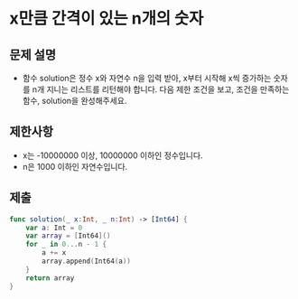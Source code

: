 # x만큼 간격이 있는 n개의 숫자
## 문제 설명
- 함수 solution은 정수 x와 자연수 n을 입력 받아, x부터 시작해 x씩 증가하는 숫자를 n개 지니는 리스트를 리턴해야 합니다. 다음 제한 조건을 보고, 조건을 만족하는 함수, solution을 완성해주세요.

## 제한사항
- x는 -10000000 이상, 10000000 이하인 정수입니다.
- n은 1000 이하인 자연수입니다.

## 제출

```swift
func solution(_ x:Int, _ n:Int) -> [Int64] {
    var a: Int = 0
    var array = [Int64]()
    for _ in 0...n - 1 {
        a += x
        array.append(Int64(a))
    }
    return array
}
```

